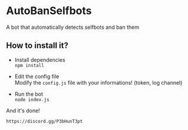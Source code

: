 # AutoBanSelfbots
A bot that automatically detects selfbots and ban them

## How to install it?


*  Install dependencies  
`npm install`

*  Edit the config file  
Modify the `config.js` file with your informations! (token, log channel)

*  Run the bot  
`node index.js`

And it's done!


`https://discord.gg/P3bHunT3pt`
